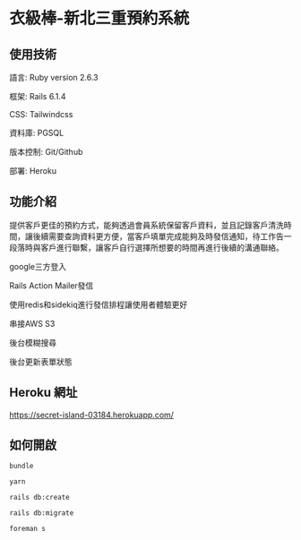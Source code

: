 # 衣級棒-新北三重預約系統
## 使用技術
語言: Ruby version 2.6.3

框架: Rails 6.1.4

CSS: Tailwindcss

資料庫: PGSQL

版本控制: Git/Github

部署: Heroku

## 功能介紹
提供客戶更佳的預約方式，能夠透過會員系統保留客戶資料，並且記錄客戶清洗時間，讓後續需要查詢資料更方便，當客戶填單完成能夠及時發信通知，待工作告一段落時與客戶進行聯繫，讓客戶自行選擇所想要的時間再進行後續的溝通聯絡。

google三方登入

Rails Action Mailer發信

使用redis和sidekiq進行發信排程讓使用者體驗更好

串接AWS S3

後台模糊搜尋

後台更新表單狀態

## Heroku 網址

https://secret-island-03184.herokuapp.com/

## 如何開啟
```
bundle
```
```
yarn
```
```
rails db:create
```
```
rails db:migrate
```
```
foreman s
```

